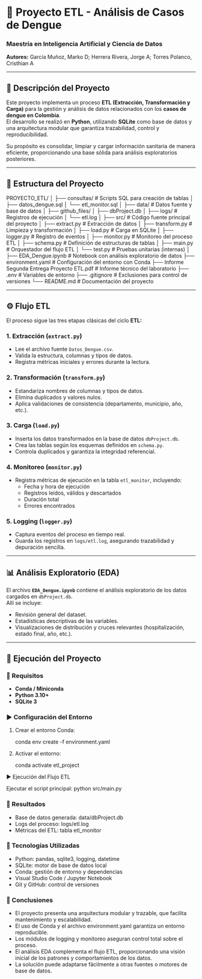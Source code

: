 # 🧠 Proyecto ETL - Análisis de Casos de Dengue

### Maestría en Inteligencia Artificial y Ciencia de Datos  
**Autores:** García Muñoz, Marko D; Herrera Rivera, Jorge A; Torres Polanco, Cristhian A  

---

## 📌 Descripción del Proyecto
Este proyecto implementa un proceso **ETL (Extracción, Transformación y Carga)** para la gestión y análisis de datos relacionados con los **casos de dengue en Colombia**.  
El desarrollo se realizó en **Python**, utilizando **SQLite** como base de datos y una arquitectura modular que garantiza trazabilidad, control y reproducibilidad.  

Su propósito es consolidar, limpiar y cargar información sanitaria de manera eficiente, proporcionando una base sólida para análisis exploratorios posteriores.

---

## 🧱 Estructura del Proyecto

PROYECTO_ETL/
│
├── consultas/ # Scripts SQL para creación de tablas
│ ├── datos_dengue.sql
│ └── etl_monitor.sql
│
├── data/ # Datos fuente y base de datos
│ ├── github_files/
│ ├── dbProject.db
│
├── logs/ # Registros de ejecución
│ └── etl.log
│
├── src/ # Código fuente principal del proyecto
│ ├── extract.py # Extracción de datos
│ ├── transform.py # Limpieza y transformación
│ ├── load.py # Carga en SQLite
│ ├── logger.py # Registro de eventos
│ ├── monitor.py # Monitoreo del proceso ETL
│ ├── schema.py # Definición de estructuras de tablas
│ ├── main.py # Orquestador del flujo ETL
│ └── test.py # Pruebas unitarias (internas)
│
├── EDA_Dengue.ipynb # Notebook con análisis exploratorio de datos
├── environment.yaml # Configuración del entorno con Conda
├── Informe Segunda Entrega Proyecto ETL.pdf # Informe técnico del laboratorio
├── .env # Variables de entorno
├── .gitignore # Exclusiones para control de versiones
└── README.md # Documentación del proyecto


---

## ⚙️ Flujo ETL

El proceso sigue las tres etapas clásicas del ciclo **ETL:**

### 1. Extracción (`extract.py`)
- Lee el archivo fuente `Datos_Dengue.csv`.  
- Valida la estructura, columnas y tipos de datos.  
- Registra métricas iniciales y errores durante la lectura.  

### 2. Transformación (`transform.py`)
- Estandariza nombres de columnas y tipos de datos.  
- Elimina duplicados y valores nulos.  
- Aplica validaciones de consistencia (departamento, municipio, año, etc.).  

### 3. Carga (`load.py`)
- Inserta los datos transformados en la base de datos `dbProject.db`.  
- Crea las tablas según los esquemas definidos en `schema.py`.  
- Controla duplicados y garantiza la integridad referencial.  

### 4. Monitoreo (`monitor.py`)
- Registra métricas de ejecución en la tabla `etl_monitor`, incluyendo:
  - Fecha y hora de ejecución  
  - Registros leídos, válidos y descartados  
  - Duración total  
  - Errores encontrados  

### 5. Logging (`logger.py`)
- Captura eventos del proceso en tiempo real.  
- Guarda los registros en `logs/etl.log`, asegurando trazabilidad y depuración sencilla.  

---

## 📊 Análisis Exploratorio (EDA)

El archivo **`EDA_Dengue.ipynb`** contiene el análisis exploratorio de los datos cargados en `dbProject.db`.  
Allí se incluye:
- Revisión general del dataset.  
- Estadísticas descriptivas de las variables.  
- Visualizaciones de distribución y cruces relevantes (hospitalización, estado final, año, etc.).  

---

## 🚀 Ejecución del Proyecto

### 🔧 Requisitos
- **Conda / Miniconda**
- **Python 3.10+**
- **SQLite 3**

### ▶️ Configuración del Entorno
1. Crear el entorno Conda:

   conda env create -f environment.yaml

2. Activar el entorno:

    conda activate etl_project

▶️ Ejecución del Flujo ETL

Ejecutar el script principal:
    python src/main.py

### 📂 Resultados

+ Base de datos generada: data/dbProject.db
+ Logs del proceso: logs/etl.log
+ Métricas del ETL: tabla etl_monitor

### 🧩 Tecnologías Utilizadas

+ Python: pandas, sqlite3, logging, datetime
+ SQLite: motor de base de datos local
+ Conda: gestión de entorno y dependencias
+ Visual Studio Code / Jupyter Notebook
+ Git y GitHub: control de versiones

### 🏁 Conclusiones

+ El proyecto presenta una arquitectura modular y trazable, que facilita mantenimiento y escalabilidad.
+ El uso de Conda y el archivo environment.yaml garantiza un entorno reproducible.
+ Los módulos de logging y monitoreo aseguran control total sobre el proceso.
+ El análisis EDA complementa el flujo ETL, proporcionando una visión inicial de los patrones y comportamientos de los datos.
+ La solución puede adaptarse fácilmente a otras fuentes o motores de base de datos.
